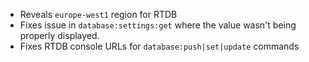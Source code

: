 - Reveals `europe-west1` region for RTDB
- Fixes issue in `database:settings:get` where the value wasn't being properly displayed.
- Fixes RTDB console URLs for `database:push|set|update` commands
